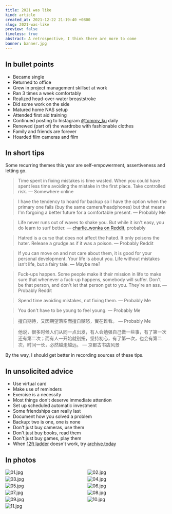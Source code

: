 ```yaml
---
title: 2021 was like
kind: article
created_at: 2021-12-22 21:19:40 +0800
slug: 2021-was-like
preview: false
timeless: true
abstract: A retrospective, I think there are more to come
banner: banner.jpg
---
```


## In bullet points

* Became single
* Returned to office
* Grew in project management skillset at work
* Ran 3 times a week comfortably
* Realized head-over-water breaststroke
* Did some work on the side
* Matured home NAS setup
* Attended first aid training
* Continued posting to Instagram [@tommy_ku](https://www.instagram.com/tommy_ku/) daily
* Renewed (part of) the wardrobe with fashionable clothes
* Family and friends are forever
* Hoarded film cameras and film

## In short tips

Some recurring themes this year are self-empowerment, assertiveness and letting go.

> Time spent in fixing mistakes is time wasted. When you could have spent less time avoiding the mistake in the first place. Take controlled risk. &mdash; Somewhere online

> I have the tendency to hoard for backup so I have the option when the primary one fails (buy the same camera/headphones) but that means I'm forgoing a better future for a comfortable present. &mdash; Probably Me

> Life never runs out of waves to shake you. But while it isn't easy, you do learn to surf better. &mdash; [charlie_wonka on Reddit](https://www.reddit.com/user/charlie_wonka/), probably

> Hatred is a curse that does not affect the hated. It only poisons the hater. Release a grudge as if it was a poison. &mdash; Probably Reddit

> If you can move on and not care about them, it is good for your personal development. Your life is about you. Life without mistakes isn’t life, but a fairy tale. &mdash; Maybe me?

> Fuck-ups happen. Some people make it their mission in life to make sure that whenever a fuck-up happens, somebody will suffer. Don't be that person, and don't let that person get to you. They're an ass. &mdash; Probably Reddit

> Spend time avoiding mistakes, not fixing them. &mdash; Probably Me

> You don't have to be young to feel young. &mdash; Probably Me

> 擅自期待，又因期望落空而擅自嬲怒，實在難看。 &mdash; Probably Me

> 他说，很多时候人们从同一点出发，有人会勉强自己做一些事，有了第一次还有第二次；而有人一开始就别扭，坚持初心，有了第一次，也会有第二次，时间一长，必然越走越远。 &mdash; 京都古书店风景

By the way, I should get better in recording sources of these tips.

## In unsolicited advice

* Use virtual card
* Make use of reminders
* Exercise is a necessity
* Most things don't deserve immediate attention
* Set up scheduled automatic investment
* Some friendships can really last
* Document how you solved a problem
* Backup: two is one, one is none
* Don't just buy cameras, use them
* Don't just buy books, read them
* Don't just buy games, play them
* When [12ft ladder](https://12ft.io/) doesn't work, try [archive.today](https://archive.is/)

## In photos

<style>
    #photogrid {
        display: grid;
        grid-template-columns: 50% 50%;
        grid-template-rows: auto;
        align-items: stretch;
        column-gap: 4px;
        row-gap: 4px;
    }
    #photogrid img {
        margin: 0;
    }
    
    @media screen and (max-width: 30em) {
        #photogrid img {
            grid-column-start: 1;
            grid-column-end: 3;
        }
    }
</style>

<section id="photogrid">
    <img src="./01-sq.jpg" alt="01.jpg">
    <img src="./02-sq.jpg" alt="02.jpg">
    <img src="./03.jpg" alt="03.jpg">
    <img src="./04.jpg" alt="04.jpg">
    <img src="./05.jpg" alt="05.jpg">
    <img src="./06.jpg" alt="06.jpg">
    <img src="./07.jpg" alt="07.jpg">
    <img src="./08.jpg" alt="08.jpg">
    <img src="./09.jpg" alt="09.jpg">
    <img src="./10.jpg" alt="10.jpg">
    <img src="./11.jpg" style="grid-column-start: 1; grid-column-end: 3;" alt="11.jpg">
</section>